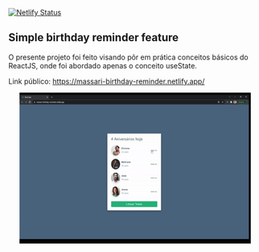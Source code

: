 [![Netlify Status](https://api.netlify.com/api/v1/badges/30c82ba5-deb5-4028-bfc2-e676860d2c9d/deploy-status)](https://app.netlify.com/sites/massari-birthday-reminder/deploys)

## Simple birthday reminder feature

O presente projeto foi feito visando pôr em prática conceitos básicos do ReactJS, onde foi abordado apenas o conceito useState.

Link público: https://massari-birthday-reminder.netlify.app/

<p align="center">
 <img width="460" height="300" src="src\assets\massari-birthday-gif.gif">
</p>


